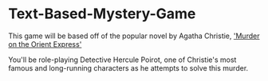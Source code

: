 # Text-Based-Mystery-Game

This game will be based off of the popular novel by Agatha Christie, <ins>'Murder on the Orient Express'</ins>

You'll be role-playing Detective Hercule Poirot, one of Christie's most famous and long-running characters as he attempts to solve this murder. 